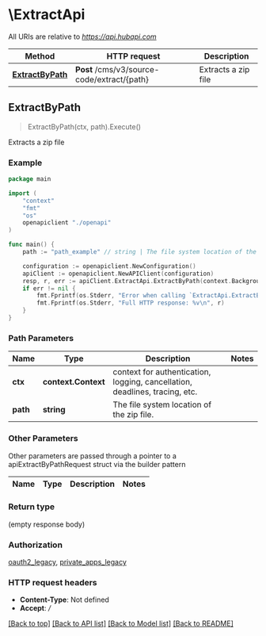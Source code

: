 # \ExtractApi

All URIs are relative to *https://api.hubapi.com*

Method | HTTP request | Description
------------- | ------------- | -------------
[**ExtractByPath**](ExtractApi.md#ExtractByPath) | **Post** /cms/v3/source-code/extract/{path} | Extracts a zip file



## ExtractByPath

> ExtractByPath(ctx, path).Execute()

Extracts a zip file



### Example

```go
package main

import (
    "context"
    "fmt"
    "os"
    openapiclient "./openapi"
)

func main() {
    path := "path_example" // string | The file system location of the zip file.

    configuration := openapiclient.NewConfiguration()
    apiClient := openapiclient.NewAPIClient(configuration)
    resp, r, err := apiClient.ExtractApi.ExtractByPath(context.Background(), path).Execute()
    if err != nil {
        fmt.Fprintf(os.Stderr, "Error when calling `ExtractApi.ExtractByPath``: %v\n", err)
        fmt.Fprintf(os.Stderr, "Full HTTP response: %v\n", r)
    }
}
```

### Path Parameters


Name | Type | Description  | Notes
------------- | ------------- | ------------- | -------------
**ctx** | **context.Context** | context for authentication, logging, cancellation, deadlines, tracing, etc.
**path** | **string** | The file system location of the zip file. | 

### Other Parameters

Other parameters are passed through a pointer to a apiExtractByPathRequest struct via the builder pattern


Name | Type | Description  | Notes
------------- | ------------- | ------------- | -------------


### Return type

 (empty response body)

### Authorization

[oauth2_legacy](../README.md#oauth2_legacy), [private_apps_legacy](../README.md#private_apps_legacy)

### HTTP request headers

- **Content-Type**: Not defined
- **Accept**: */*

[[Back to top]](#) [[Back to API list]](../README.md#documentation-for-api-endpoints)
[[Back to Model list]](../README.md#documentation-for-models)
[[Back to README]](../README.md)

